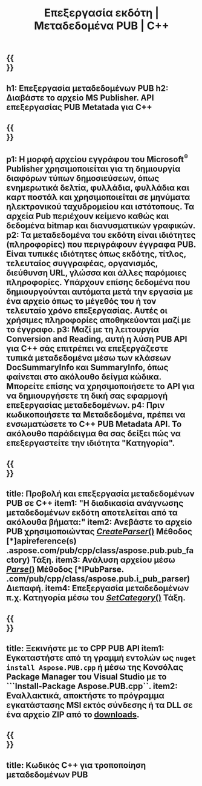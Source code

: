 ﻿---
translation: true
template: /_templates/metadata-cpp.md
title: Επεξεργασία εκδότη | Μεταδεδομένα PUB | C++
description: Διαβάστε τα Μεταδεδομένα του Publisher χρησιμοποιώντας τη Λύση API PUB C++. Το Native C++ API σάς δίνει πρόσβαση στις ιδιότητες SummaryInfo και DocSummaryInfo.
url: /cpp/metadata/pub/
metakeywords: επεξεργασία μεταδεδομένων pub, μεταδεδομένα αρχείου pub, επεξεργασία μεταδεδομένων εκδότη, ανάγνωση μεταδεδομένων αρχείου pub, ανάγνωση μεταδεδομένων pub
family: pub
platformtag: cpp
feature: metadata
aliases: /cpp/μεταδεδομένα/
---

{{<section banner>}}
---
h1: Επεξεργασία μεταδεδομένων PUB
h2: Διαβάστε το αρχείο MS Publisher. API επεξεργασίας PUB Metatada για C++
---

{{<section overview>}}
---
p1: Η μορφή αρχείου εγγράφου του Microsoft<sup>®</sup> Publisher χρησιμοποιείται για τη δημιουργία διαφόρων τύπων δημοσιεύσεων, όπως ενημερωτικά δελτία, φυλλάδια, φυλλάδια και καρτ ποστάλ και χρησιμοποιείται σε μηνύματα ηλεκτρονικού ταχυδρομείου και ιστότοπους. Τα αρχεία Pub περιέχουν κείμενο καθώς και δεδομένα bitmap και διανυσματικών γραφικών.
p2: Τα μεταδεδομένα του εκδότη είναι ιδιότητες (πληροφορίες) που περιγράφουν έγγραφα PUB. Είναι τυπικές ιδιότητες όπως εκδότης, τίτλος, τελευταίος συγγραφέας, οργανισμός, διεύθυνση URL, γλώσσα και άλλες παρόμοιες πληροφορίες. Υπάρχουν επίσης δεδομένα που δημιουργούνται αυτόματα μετά την εργασία με ένα αρχείο όπως το μέγεθός του ή τον τελευταίο χρόνο επεξεργασίας. Αυτές οι χρήσιμες πληροφορίες αποθηκεύονται μαζί με το έγγραφο.
p3: Μαζί με τη λειτουργία Conversion and Reading, αυτή η λύση PUB API για C++ σάς επιτρέπει να επεξεργάζεστε τυπικά μεταδεδομένα μέσω των κλάσεων DocSummaryInfo και SummaryInfo, όπως φαίνεται στο ακόλουθο δείγμα κώδικα. Μπορείτε επίσης να χρησιμοποιήσετε το API για να δημιουργήσετε τη δική σας εφαρμογή επεξεργασίας μεταδεδομένων.
p4: Πριν κωδικοποιήσετε τα Μεταδεδομένα, πρέπει να ενσωματώσετε το C++ PUB Metadata API. Το ακόλουθο παράδειγμα θα σας δείξει πώς να επεξεργαστείτε την ιδιότητα "Κατηγορία".
---

{{<section feature1>}}
---
title: Προβολή και επεξεργασία μεταδεδομένων PUB σε C++
item1: "Η διαδικασία ανάγνωσης μεταδεδομένων εκδότη αποτελείται από τα ακόλουθα βήματα:"
item2: Ανεβάστε το αρχείο PUB χρησιμοποιώντας [*CreateParser*()](https://reference.aspose.com/pub/cpp/class/aspose.pub.pub_factory#a88c04c4c35d45ee8febc7e1554d03c4b) Μέθοδος [*]apireference(s) .aspose.com/pub/cpp/class/aspose.pub.pub_factory) Τάξη.
item3: Ανάλυση αρχείου μέσω [*Parse*()](https://reference.aspose.com/pub/cpp/class/aspose.pub.i_pub_parser#ae9fc7043f382a5b4a7b694f0fe477915) Μέθοδος [*IPubParse. .com/pub/cpp/class/aspose.pub.i_pub_parser) Διεπαφή.
item4: Επεξεργασία μεταδεδομένων π.χ. Κατηγορία μέσω του [*SetCategory*()](https://reference.aspose.com/pub/cpp/class/aspose.pub.doc_summary_info#a2e023fe8e8ecd0bf03bb6c9d561f8fec9d561f8fec9d561f8fec./apireference.aspose.com/pub/cpp/class/aspose.pub.doc_summary_info) Τάξη.
---

{{<section feature2>}}
---
title: Ξεκινήστε με το CPP PUB API
item1: Εγκαταστήστε από τη γραμμή εντολών ως ```nuget install Aspose.PUB.cpp``` ή μέσω της Κονσόλας Package Manager του Visual Studio με το ```Install-Package Aspose.PUB.cpp``.
item2: Εναλλακτικά, αποκτήστε το πρόγραμμα εγκατάστασης MSI εκτός σύνδεσης ή τα DLL σε ένα αρχείο ZIP από το [downloads](https://releases.aspose.com/pub/cpp).
---

{{<section codeexample>}}
---
title: Κωδικός C++ για τροποποίηση μεταδεδομένων PUB
---
